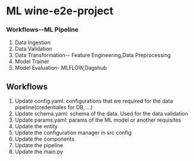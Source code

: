 # ML wine-e2e-project

### Workflows--ML Pipeline

1. Data Ingestion
2. Data Validation
3. Data Transformation-- Feature Engineering,Data Preprocessing
4. Model Trainer
5. Model Evaluation- MLFLOW,Dagshub

## Workflows

1. Update config.yaml: configurations that we required for the data pipeline(credentiales for DB, ...) 
2. Update schema.yaml: schema of the data. Used for the data validation
3. Update params.yaml: params of the ML model or another requisites
4. Update the entity
5. Update the configuration manager in src config
6. Update the components
7. Update the pipeline
8. Update the main.py